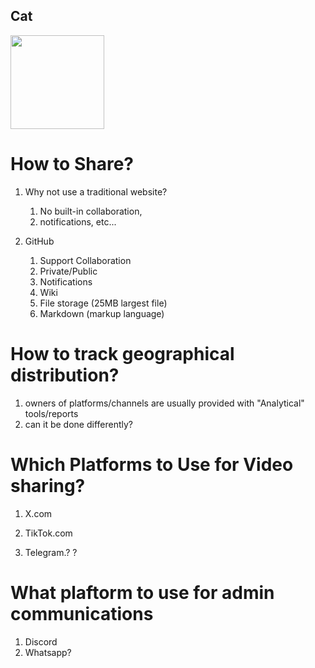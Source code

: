 ## Cat
<img src="https://github.com/Mongoose2k3/Cat/assets/151067484/335b2bf5-f497-47af-b233-6f06246d2c35" width="150"/>
<meta property="og:image" content="https://github.com/Mongoose2k3/Cat/assets/151067484/335b2bf5-f497-47af-b233-6f06246d2c35">

# How to Share?
1. Why not use a traditional website?
    1. No built-in collaboration,
    2. notifications, etc...
  
2. GitHub
    1. Support Collaboration
    4. Private/Public
    5. Notifications
    6. Wiki
    7. File storage (25MB largest file)
    8. Markdown (markup language)

# How to track geographical distribution?
1. owners of platforms/channels are usually provided with "Analytical" tools/reports
2. can it be done differently?

# Which Platforms to Use for Video sharing?

1. X.com
2. TikTok.com

3. Telegram.? ?

# What plaftorm to use for admin communications
1. Discord
2. Whatsapp?


   
